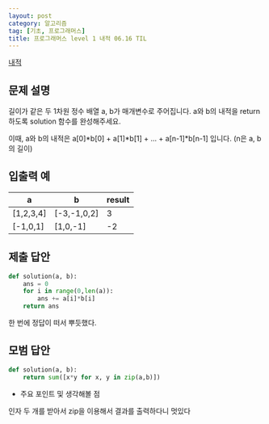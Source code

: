 ```yaml
---
layout: post
category: 알고리즘
tag: [기초, 프로그래머스]
title: 프로그래머스 level 1 내적 06.16 TIL
---
```


[내적](https://programmers.co.kr/learn/courses/30/lessons/70128) 

## 문제 설명

길이가 같은 두 1차원 정수 배열 a, b가 매개변수로 주어집니다. a와 b의 내적을 return 하도록 solution 함수를 완성해주세요.

이때, a와 b의 내적은 a\[0]*b\[0] + a\[1]*b\[1] + ... + a\[n-1]*b\[n-1] 입니다. (n은 a, b의 길이)

## 입출력 예

<table>
  <thead>
    <tr>
      <th>a</th>
      <th>b</th>
      <th>result</th>
    </tr>
  </thead>
  <tbody>
    <tr>
      <td>[1,2,3,4]</td>
      <td>[-3,-1,0,2]</td>
      <td>3</td>
    </tr>
    <tr>
      <td>[-1,0,1]</td>
      <td>[1,0,-1]</td>
      <td>-2</td>
    </tr>
  </tbody>
</table>

## 제출 답안

```python
def solution(a, b):
    ans = 0
    for i in range(0,len(a)):
        ans += a[i]*b[i]
    return ans
```
한 번에 정답이 떠서 뿌듯했다.

## 모범 답안

```python
def solution(a, b):
    return sum([x*y for x, y in zip(a,b)])
```

* 주요 포인트 및 생각해볼 점   

인자 두 개를 받아서 zip을 이용해서 결과를 출력하다니 멋있다
